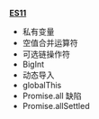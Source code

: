 **[ES11](https://juejin.im/post/5f1558c2f265da22e425f68e?utm_source=gold_browser_extension)**
- 私有变量
- 空值合并运算符
- 可选链操作符
- BigInt
- 动态导入
- globalThis
- Promise.all 缺陷
- Promise.allSettled